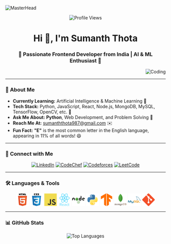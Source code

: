 ![MasterHead]("file:///C:/Users/suman/OneDrive/Desktop/White%20Minimalist%20Profile%20LinkedIn%20Banner.png")

<p align="center">
  <img src="https://komarev.com/ghpvc/?username=sumanth-451&label=Profile%20views&color=0e75b6&style=flat" alt="Profile Views" />
</p>

<h1 align="center">Hi 👋, I'm Sumanth Thota</h1>
<h3 align="center">🚀 Passionate Frontend Developer from India | AI & ML Enthusiast 🤖</h3>

<p align="right">
  <img src="https://img.freepik.com/free-photo/3d-portrait-people_23-2150793856.jpg?t=st=1743539197~exp=1743542797~hmac=fa382b8a975b31e5b23845eac0c52cb9c7fbc6a43ecbed10b634e826c87d3c14&w=1380" width="400" alt="Coding" />
</p>

---

### 🌱 **About Me**

- **Currently Learning:** Artificial Intelligence & Machine Learning 🤖  
- **Tech Stack:** Python, JavaScript, React, Node.js, MongoDB, MySQL, TensorFlow, OpenCV, etc. 🚀  
- **Ask Me About:** **Python**, Web Development, and Problem Solving 💬  
- **Reach Me At:** [sumanththota987@gmail.com](mailto:sumanththota987@gmail.com) ✉️  
- **Fun Fact:** **"E"** is the most common letter in the English language, appearing in 11% of all words! 😄  

---

### 🔗 **Connect with Me**

<p align="center">
  <a href="https://linkedin.com/in/sumanth-thota-656b4032a" target="_blank"><img src="https://img.icons8.com/ios/50/000000/linkedin.png" alt="LinkedIn" width="40" height="40"/></a>
  <a href="https://www.codechef.com/users/sumanth451" target="_blank"><img src="https://img.icons8.com/ios/50/000000/codechef.png" alt="CodeChef" width="40" height="40"/></a>
  <a href="https://codeforces.com/profile/sumanth451" target="_blank"><img src="https://img.icons8.com/ios/50/000000/codeforces.png" alt="Codeforces" width="40" height="40"/></a>
  <a href="https://www.leetcode.com/sumanth451" target="_blank"><img src="https://img.icons8.com/ios/50/000000/leetcode.png" alt="LeetCode" width="40" height="40"/></a>
</p>

---

### 🛠️ **Languages & Tools**

<p align="center">
  <img src="https://raw.githubusercontent.com/devicons/devicon/master/icons/html5/html5-original-wordmark.svg" width="40" height="40" />
  <img src="https://raw.githubusercontent.com/devicons/devicon/master/icons/css3/css3-original-wordmark.svg" width="40" height="40" />
  <img src="https://raw.githubusercontent.com/devicons/devicon/master/icons/javascript/javascript-original.svg" width="40" height="40" />
  <img src="https://raw.githubusercontent.com/devicons/devicon/master/icons/react/react-original-wordmark.svg" width="40" height="40" />
  <img src="https://raw.githubusercontent.com/devicons/devicon/master/icons/nodejs/nodejs-original-wordmark.svg" width="40" height="40" />
  <img src="https://raw.githubusercontent.com/devicons/devicon/master/icons/python/python-original.svg" width="40" height="40" />
  <img src="https://raw.githubusercontent.com/devicons/devicon/master/icons/tensorflow/tensorflow-original.svg" width="40" height="40" />
  <img src="https://raw.githubusercontent.com/devicons/devicon/master/icons/mongodb/mongodb-original-wordmark.svg" width="40" height="40" />
  <img src="https://raw.githubusercontent.com/devicons/devicon/master/icons/mysql/mysql-original-wordmark.svg" width="40" height="40" />
  <img src="https://raw.githubusercontent.com/devicons/devicon/master/icons/git/git-original.svg" width="40" height="40" />
</p>

---

### 📊 **GitHub Stats**

<p align="center">
  <img src="https://github-readme-stats.vercel.app/api/top-langs?username=sumanth-451&show_icons=true&locale=en&layout=compact" alt="Top Languages" />
</p>

<!--<p align="center">
  <img src="https://github-readme-stats.vercel.app/api?username=sumanth-451&show_icons=true&hide_title=true&hide=prs&count_private=true&hide_border=true" alt="GitHub Stats" />
</p>

<p align="center">
  <img src="https://github-readme-streak-stats.herokuapp.com/?user=sumanth-451&" alt="Streak Stats" />
</p>
